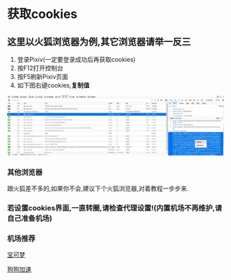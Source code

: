 # 获取cookies

## 这里以火狐浏览器为例,其它浏览器请举一反三

1. 登录Pixiv(一定要登录成功后再获取cookies)
2. 按F12打开控制台
3. 按F5刷新Pixiv页面
4. 如下图右键cookies,**复制值**

![获取cookies](img/cookies.jpg)

### 其他浏览器
  跟火狐差不多的,如果你不会,建议下个火狐浏览器,对着教程一步步来.
  
### 若设置cookies界面,一直转圈,请检查代理设置!(内置机场不再维护,请自己准备机场)

### 机场推荐

[宝可梦](https://love.52pokemon.cc/register?code=Xt4UZta8)

[狗狗加速](https://inv.dginv.click/#/register?code=Hn7rBeXv)
